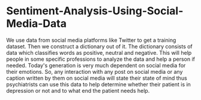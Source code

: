 # Sentiment-Analysis-Using-Social-Media-Data
We use data from social media platforms like Twitter to get a training dataset. Then we construct a dictionary out of it. The dictionary consists of data which classifies words as positive, neutral and negative.
This will help people in some specific professions to analyze the data and help a person if needed.
Today's generation is very much dependent on social media for their emotions. So, any interaction with any post on social media or any caption written by them on social media will state their state of mind thus psychiatrists can use this data to help determine whether their patient is in depression or not and to what end the patient needs help.
